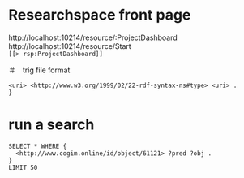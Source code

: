 # Researchspace front page
http://localhost:10214/resource/:ProjectDashboard  
http://localhost:10214/resource/Start  
```[[> rsp:ProjectDashboard]]  ```  


＃　trig file format 
```<http://localhost/hm/graph> {
<uri> <http://www.w3.org/1999/02/22-rdf-syntax-ns#type> <uri> . 
}
```

# run a search 

```
SELECT * WHERE {
  <http://www.cogim.online/id/object/61121> ?pred ?obj .
} 
LIMIT 50
```

